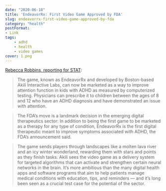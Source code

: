 ```yaml
---
date: "2020-06-18"
title: 'EndeavorRx: First Video Game Approved by FDA'
slug: endeavorrx-first-video-game-approved-by-fda
category: "health"
postFormat:
- Link
tags:
    - adhd
    - health
    - video games
cover: 1.png
---
```


[Rebecca Robbins, reporting for STAT](https://www.statnews.com/2020/06/15/fda-akili-adhd-endeavorrx/):

> The game, known as EndeavorRx and developed by Boston-based Akili Interactive Labs, can now be marketed as a way to improve attention function in kids with ADHD as measured by computerized testing. Physicians can prescribe it to children between the ages of 8 and 12 who have an ADHD diagnosis and have demonstrated an issue with attention.

> The FDA’s move is a landmark decision in the emerging digital therapeutics sector: In addition to being the first game to be marketed as a therapy for any type of condition, EndeavorRx is the first digital therapeutic meant to improve symptoms associated with ADHD, the FDA’s announcement said.

> The game sends players through landscapes like a molten lava river and an icy winter wonderland, rewarding them with stars and points as they finish tasks. Akili sees the video game as a delivery system for targeted algorithms that can activate and strengthen certain neural networks in the brain. It’s more ambitious than the many digital health apps and software programs that aim to help patients manage medical conditions with education, tips, and reminders — and it’s long been seen as a crucial test case for the potential of the sector.
